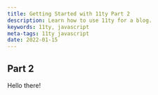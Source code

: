```yaml
---
title: Getting Started with 11ty Part 2
description: Learn how to use 11ty for a blog.
keywords: 11ty, javascript
meta-tags: 11ty javascript
date: 2022-01-15
---
```


## Part 2

Hello there!